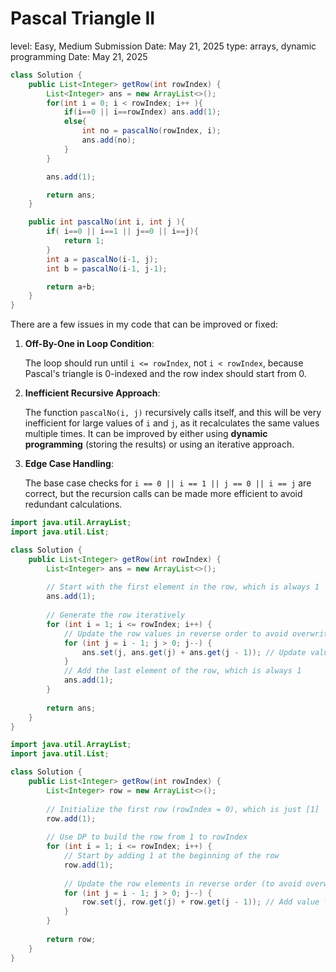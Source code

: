 # Pascal Triangle II

level: Easy, Medium
Submission Date: May 21, 2025
type: arrays, dynamic programming
Date: May 21, 2025

```java
class Solution {
    public List<Integer> getRow(int rowIndex) {
        List<Integer> ans = new ArrayList<>();
        for(int i = 0; i < rowIndex; i++ ){
            if(i==0 || i==rowIndex) ans.add(1);
            else{
                int no = pascalNo(rowIndex, i);
                ans.add(no);
            }
        }

        ans.add(1);

        return ans;
    }

    public int pascalNo(int i, int j ){
        if( i==0 || i==1 || j==0 || i==j){
            return 1;
        }
        int a = pascalNo(i-1, j); 
        int b = pascalNo(i-1, j-1);

        return a+b;
    }
}
```

There are a few issues in my code that can be improved or fixed:

1. **Off-By-One in Loop Condition**:
    
    The loop should run until `i <= rowIndex`, not `i < rowIndex`, because Pascal's triangle is 0-indexed and the row index should start from 0.
    
2. **Inefficient Recursive Approach**:
    
    The function `pascalNo(i, j)` recursively calls itself, and this will be very inefficient for large values of `i` and `j`, as it recalculates the same values multiple times. It can be improved by either using **dynamic programming** (storing the results) or using an iterative approach.
    
3. **Edge Case Handling**:
    
    The base case checks for `i == 0 || i == 1 || j == 0 || i == j` are correct, but the recursion calls can be made more efficient to avoid redundant calculations.
    

```java
import java.util.ArrayList;
import java.util.List;

class Solution {
    public List<Integer> getRow(int rowIndex) {
        List<Integer> ans = new ArrayList<>();
        
        // Start with the first element in the row, which is always 1
        ans.add(1);
        
        // Generate the row iteratively
        for (int i = 1; i <= rowIndex; i++) {
            // Update the row values in reverse order to avoid overwriting the values we need
            for (int j = i - 1; j > 0; j--) {
                ans.set(j, ans.get(j) + ans.get(j - 1)); // Update value in place
            }
            // Add the last element of the row, which is always 1
            ans.add(1);
        }
        
        return ans;
    }
}
```

```java
import java.util.ArrayList;
import java.util.List;

class Solution {
    public List<Integer> getRow(int rowIndex) {
        List<Integer> row = new ArrayList<>();
        
        // Initialize the first row (rowIndex = 0), which is just [1]
        row.add(1);
        
        // Use DP to build the row from 1 to rowIndex
        for (int i = 1; i <= rowIndex; i++) {
            // Start by adding 1 at the beginning of the row
            row.add(1);
            
            // Update the row elements in reverse order (to avoid overwriting values)
            for (int j = i - 1; j > 0; j--) {
                row.set(j, row.get(j) + row.get(j - 1)); // Add value from previous row
            }
        }
        
        return row;
    }
}
```